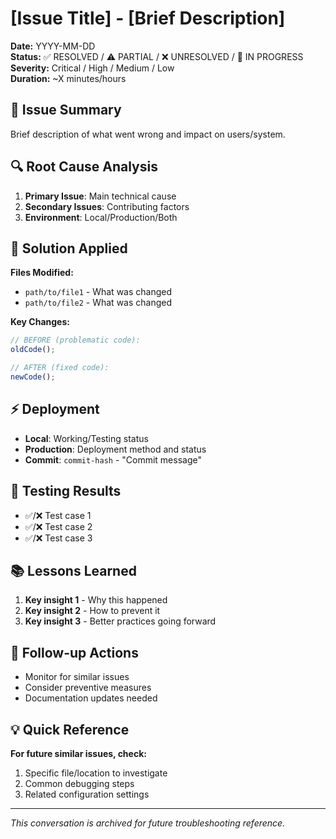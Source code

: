 # [Issue Title] - [Brief Description]

**Date:** YYYY-MM-DD  
**Status:** ✅ RESOLVED / ⚠️ PARTIAL / ❌ UNRESOLVED / 🔄 IN PROGRESS  
**Severity:** Critical / High / Medium / Low  
**Duration:** ~X minutes/hours  

## 🎯 Issue Summary
Brief description of what went wrong and impact on users/system.

## 🔍 Root Cause Analysis
1. **Primary Issue**: Main technical cause
2. **Secondary Issues**: Contributing factors
3. **Environment**: Local/Production/Both

## 🔧 Solution Applied
**Files Modified:**
- `path/to/file1` - What was changed
- `path/to/file2` - What was changed

**Key Changes:**
```javascript
// BEFORE (problematic code):
oldCode();

// AFTER (fixed code):
newCode();
```

## ⚡ Deployment
- **Local**: Working/Testing status
- **Production**: Deployment method and status
- **Commit**: `commit-hash` - "Commit message"

## 🧪 Testing Results
- ✅/❌ Test case 1
- ✅/❌ Test case 2
- ✅/❌ Test case 3

## 📚 Lessons Learned
1. **Key insight 1** - Why this happened
2. **Key insight 2** - How to prevent it
3. **Key insight 3** - Better practices going forward

## 🔄 Follow-up Actions
- Monitor for similar issues
- Consider preventive measures
- Documentation updates needed

## 💡 Quick Reference
**For future similar issues, check:**
1. Specific file/location to investigate
2. Common debugging steps
3. Related configuration settings

---
*This conversation is archived for future troubleshooting reference.*
